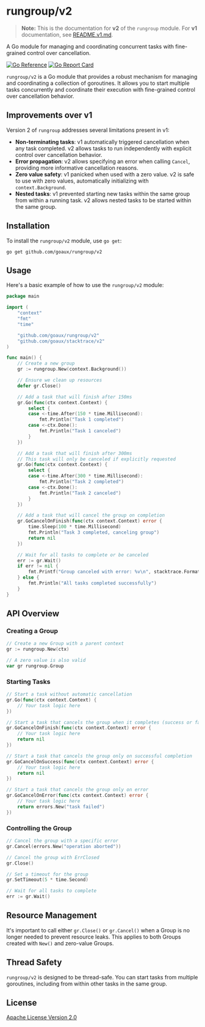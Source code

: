 # rungroup/v2

> **Note:** This is the documentation for **v2** of the `rungroup` module.
> For **v1** documentation, see [README.v1.md](./README.v1.md).

A Go module for managing and coordinating concurrent tasks with fine-grained control over cancellation.

[![Go Reference](https://pkg.go.dev/badge/github.com/goaux/rungroup/v2.svg)](https://pkg.go.dev/github.com/goaux/rungroup/v2)
[![Go Report Card](https://goreportcard.com/badge/github.com/goaux/rungroup/v2)](https://goreportcard.com/report/github.com/goaux/rungroup/v2)

`rungroup/v2` is a Go module that provides a robust mechanism for managing and coordinating a collection of goroutines. It allows you to start multiple tasks concurrently and coordinate their execution with fine-grained control over cancellation behavior.

## Improvements over v1

Version 2 of `rungroup` addresses several limitations present in v1:

- **Non-terminating tasks**: v1 automatically triggered cancellation when any task completed. v2 allows tasks to run independently with explicit control over cancellation behavior.
- **Error propagation**: v2 allows specifying an error when calling `Cancel`, providing more informative cancellation reasons.
- **Zero value safety**: v1 panicked when used with a zero value. v2 is safe to use with zero values, automatically initializing with `context.Background`.
- **Nested tasks**: v1 prevented starting new tasks within the same group from within a running task. v2 allows nested tasks to be started within the same group.

## Installation

To install the `rungroup/v2` module, use `go get`:

```
go get github.com/goaux/rungroup/v2
```

## Usage

Here's a basic example of how to use the `rungroup/v2` module:

```go
package main

import (
	"context"
	"fmt"
	"time"

	"github.com/goaux/rungroup/v2"
	"github.com/goaux/stacktrace/v2"
)

func main() {
	// Create a new group
	gr := rungroup.New(context.Background())

	// Ensure we clean up resources
	defer gr.Close()

	// Add a task that will finish after 150ms
	gr.Go(func(ctx context.Context) {
		select {
		case <-time.After(150 * time.Millisecond):
			fmt.Println("Task 1 completed")
		case <-ctx.Done():
			fmt.Println("Task 1 canceled")
		}
	})

	// Add a task that will finish after 300ms
	// This task will only be canceled if explicitly requested
	gr.Go(func(ctx context.Context) {
		select {
		case <-time.After(300 * time.Millisecond):
			fmt.Println("Task 2 completed")
		case <-ctx.Done():
			fmt.Println("Task 2 canceled")
		}
	})

	// Add a task that will cancel the group on completion
	gr.GoCancelOnFinish(func(ctx context.Context) error {
		time.Sleep(100 * time.Millisecond)
		fmt.Println("Task 3 completed, canceling group")
		return nil
	})

	// Wait for all tasks to complete or be canceled
	err := gr.Wait()
	if err != nil {
		fmt.Printf("Group canceled with error: %v\n", stacktrace.Format(err))
	} else {
		fmt.Println("All tasks completed successfully")
	}
}
```

## API Overview

### Creating a Group

```go
// Create a new Group with a parent context
gr := rungroup.New(ctx)

// A zero value is also valid
var gr rungroup.Group
```

### Starting Tasks

```go
// Start a task without automatic cancellation
gr.Go(func(ctx context.Context) {
    // Your task logic here
})

// Start a task that cancels the group when it completes (success or failure)
gr.GoCancelOnFinish(func(ctx context.Context) error {
    // Your task logic here
    return nil
})

// Start a task that cancels the group only on successful completion
gr.GoCancelOnSuccess(func(ctx context.Context) error {
    // Your task logic here
    return nil
})

// Start a task that cancels the group only on error
gr.GoCancelOnError(func(ctx context.Context) error {
    // Your task logic here
    return errors.New("task failed")
})
```

### Controlling the Group

```go
// Cancel the group with a specific error
gr.Cancel(errors.New("operation aborted"))

// Cancel the group with ErrClosed
gr.Close()

// Set a timeout for the group
gr.SetTimeout(5 * time.Second)

// Wait for all tasks to complete
err := gr.Wait()
```

## Resource Management

It's important to call either `gr.Close()` or `gr.Cancel()` when a Group is no longer needed to prevent resource leaks. This applies to both Groups created with `New()` and zero-value Groups.

## Thread Safety

`rungroup/v2` is designed to be thread-safe. You can start tasks from multiple goroutines, including from within other tasks in the same group.

## License

[Apache License Version 2.0](LICENSE)
